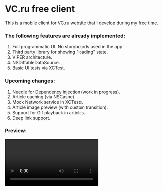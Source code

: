 #  VC.ru free client

This is a mobile client for VC.ru website that I develop during my free time.

### The following features are already implemented:
1. Full programmatic UI. No storyboards used in the app.
2. Third party library for showing "loading" state. 
3. VIPER architecture.
4. NSDiffableDataSource.
5. Basic UI tests via XCTest.

### Upcoming changes:
1. Needle for Dependency injection (work in progress).
2. Article caching (via NSCashe).
3. Mock Network service in XCTests.
4. Article image preview (with custom transition).
5. Support for Gif playback in articles.
6. Deep link support.

### Preview: 
<video src="https://github.com/maksim-mitrofanov/vc.ru-repo/assets/87092187/941c1ce4-af0e-43bc-af63-a6c0acaf1f92" width=300 heigh=300>


